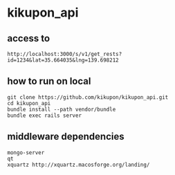 kikupon_api
===========

## access to

    http://localhost:3000/s/v1/get_rests?id=1234&lat=35.664035&lng=139.698212

## how to run on local

    git clone https://github.com/kikupon/kikupon_api.git  
    cd kikupon_api  
    bundle install --path vendor/bundle  
    bundle exec rails server  

## middleware dependencies

    mongo-server
    qt
    xquartz http://xquartz.macosforge.org/landing/
